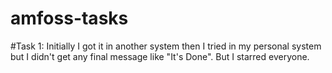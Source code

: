 # amfoss-tasks
#Task 1:
    Initially I got it in another system then I tried in my personal system but I didn't get any final message like "It's Done". But I starred everyone.
